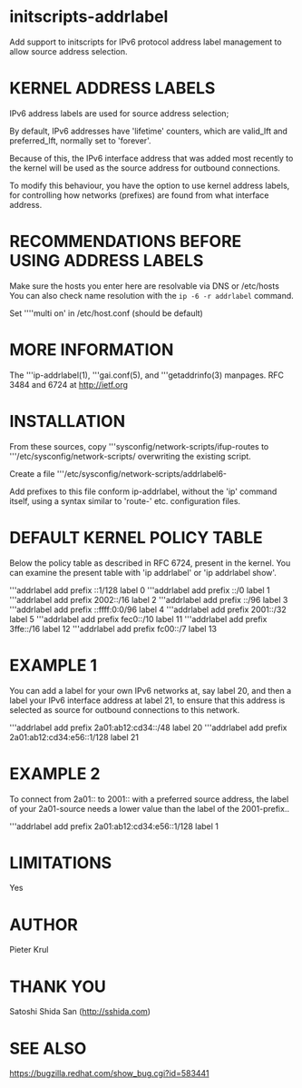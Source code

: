 # initscripts-addrlabel

Add support to initscripts for IPv6 protocol address label management to
allow source address selection.


KERNEL ADDRESS LABELS
=====================

IPv6 address labels are used for source address selection;

By default, IPv6 addresses have 'lifetime' counters, which are valid_lft
and preferred_lft, normally set to 'forever'.

Because of this, the IPv6 interface address that was added most recently to
the kernel will be used as the source address for outbound connections.

To modify this behaviour, you have the option to use kernel address labels,
for controlling how networks (prefixes) are found from what interface
address.


RECOMMENDATIONS BEFORE USING ADDRESS LABELS
===========================================

Make sure the hosts you enter here are resolvable via DNS or /etc/hosts
You can also check name resolution with the `ip -6 -r addrlabel` command.
 
Set ''''multi on' in /etc/host.conf (should be default)


MORE INFORMATION
================

The '''ip-addrlabel(1), '''gai.conf(5), and '''getaddrinfo(3) manpages.
RFC 3484 and 6724 at http://ietf.org


INSTALLATION
============

From these sources, copy '''sysconfig/network-scripts/ifup-routes to
'''/etc/sysconfig/network-scripts/ overwriting the existing script.

Create a file '''/etc/sysconfig/network-scripts/addrlabel6-<dev>

Add prefixes to this file conform ip-addrlabel, without the 'ip' command 
itself, using a syntax similar to 'route-<dev>' etc. configuration files.


DEFAULT KERNEL POLICY TABLE
===========================

Below the policy table as described in RFC 6724, present in the kernel.
You can examine the present table with 'ip addrlabel' or 'ip addrlabel show'.

'''addrlabel add prefix ::1/128       label  0
'''addrlabel add prefix ::/0          label  1
'''addrlabel add prefix 2002::/16     label  2
'''addrlabel add prefix ::/96         label  3
'''addrlabel add prefix ::ffff:0:0/96 label  4
'''addrlabel add prefix 2001::/32     label  5
'''addrlabel add prefix fec0::/10     label 11
'''addrlabel add prefix 3ffe::/16     label 12
'''addrlabel add prefix fc00::/7      label 13


EXAMPLE 1
=========
You can add a label for your own IPv6 networks at, say label 20, and then
a label your IPv6 interface address at label 21, to ensure that this 
address is selected as source for outbound connections to this network.

'''addrlabel add prefix 2a01:ab12:cd34::/48       label 20
'''addrlabel add prefix 2a01:ab12:cd34:e56::1/128 label 21


EXAMPLE 2
=========
To connect from 2a01:: to 2001:: with a preferred source address, the label
of your 2a01-source needs a lower value than the label of the 2001-prefix..

'''addrlabel add prefix 2a01:ab12:cd34:e56::1/128 label 1


LIMITATIONS
===========

Yes


AUTHOR
======
Pieter Krul


THANK YOU
=========
Satoshi Shida San (http://sshida.com)


SEE ALSO
========
https://bugzilla.redhat.com/show_bug.cgi?id=583441


